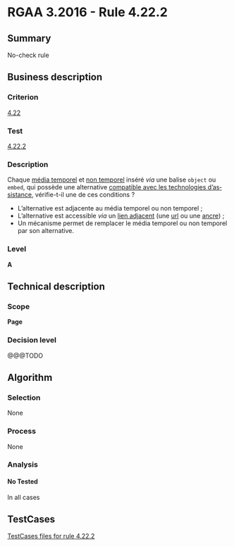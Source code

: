 # RGAA 3.2016 - Rule 4.22.2

## Summary
No-check rule


## Business description

### Criterion
[4.22](http://references.modernisation.gouv.fr/rgaa-accessibilite/criteres.html#crit-4-22)

### Test
[4.22.2](http://references.modernisation.gouv.fr/rgaa-accessibilite/criteres.html#test-4-22-2)

### Description
<div lang="fr">Chaque <a href="http://references.modernisation.gouv.fr/rgaa-accessibilite/glossaire.html#mdia-temporel-type-son-vido-et-synchronis">m&#xE9;dia temporel</a> et <a href="http://references.modernisation.gouv.fr/rgaa-accessibilite/glossaire.html#mdia-non-temporel">non temporel</a> ins&#xE9;r&#xE9; <i>via</i> une balise <code lang="en">object</code> ou <code lang="en">embed</code>, qui poss&#xE8;de une alternative <a href="http://references.modernisation.gouv.fr/rgaa-accessibilite/glossaire.html#compatible-avec-les-technologies-dassistance">compatible avec les technologies d&#x2019;assistance</a>, v&#xE9;rifie-t-il une de ces conditions&nbsp;? <ul><li>L&#x2019;alternative est adjacente au m&#xE9;dia temporel ou non temporel&nbsp;;</li> <li>L&#x2019;alternative est accessible <i>via</i> un <a href="http://references.modernisation.gouv.fr/rgaa-accessibilite/glossaire.html#lien-adjacent">lien adjacent</a> (une <a href="http://references.modernisation.gouv.fr/rgaa-accessibilite/glossaire.html#url">url</a> ou une <a href="http://references.modernisation.gouv.fr/rgaa-accessibilite/glossaire.html#ancre">ancre</a>)&nbsp;;</li> <li>Un m&#xE9;canisme permet de remplacer le m&#xE9;dia temporel ou non temporel par son alternative.</li> </ul></div>

### Level
**A**


## Technical description

### Scope
**Page**

### Decision level
@@@TODO


## Algorithm

### Selection
None

### Process
None

### Analysis

#### No Tested
In all cases


##  TestCases

[TestCases files for rule 4.22.2](https://github.com/Asqatasun/Asqatasun/tree/RGAA_3.2016/rules/rules-rgaa3.2016/src/test/resources/testcases/rgaa32016/Rgaa32016Rule042202/)


